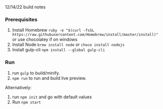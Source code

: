 12/14/22 build notes

### Prerequisites
1. Install Homebrew
	`ruby -e "$(curl -fsSL https://raw.githubusercontent.com/Homebrew/install/master/install)"`
	or use chocolatey if on windows
2. Install Node
	`brew install node`
	or `choco install nodejs`
3. Install gulp-cli
	`npm install --global gulp-cli`

### Run
1. run `gulp` to build/minify.
2. `npm run` to run and build live preview.

Alternatively:
1. run `npm init` and go with default values
2. Run `npm start`